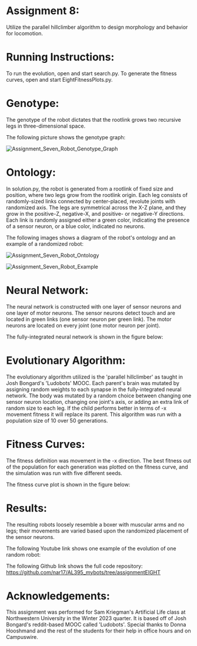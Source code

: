 # Assignment 8:
Utilize the parallel hillclimber algorithm to design morphology and behavior for locomotion.


# 	Running Instructions:
To run the evolution, open and start search.py.
To generate the fitness curves, open and start EightFitnessPlots.py.


#	Genotype:
The genotype of the robot dictates that the rootlink grows two recursive legs in three-dimensional space. 

The following picture shows the genotype graph:

![Assignment_Seven_Robot_Genotype_Graph](https://user-images.githubusercontent.com/122194228/219932836-4f015801-6408-4898-9aba-c6cb0faf3902.JPG)


# 	Ontology:
In solution.py, the robot is generated from a rootlink of fixed size and position, where two legs grow from the rootlink origin. Each leg consists of randomly-sized links connected by center-placed, revolute joints with randomized axis. The legs are symmetrical across the X-Z plane, and they grow in the positive-Z, negative-X, and positive- or negative-Y directions. Each link is randomly assigned either a green color, indicating the presence of a sensor neuron, or a blue color, indicated no neurons. 

The following images shows a diagram of the robot's ontology and an example of a randomized robot:

![Assignment_Seven_Robot_Ontology](https://user-images.githubusercontent.com/122194228/219932846-be060de1-5ed7-4147-8ea5-e90f0a39a56c.JPG)

![Assignment_Seven_Robot_Example](https://user-images.githubusercontent.com/122194228/219933332-d1d2acd7-bc41-434b-92b1-8a95ca796876.JPG)


#	Neural Network:
The neural network is constructed with one layer of sensor neurons and one layer of motor neurons. The sensor neurons detect touch and are located in green links (one sensor neuron per green link). The motor neurons are located on every joint (one motor neuron per joint). 

The fully-integrated neural network is shown in the figure below: 




#	Evolutionary Algorithm:
The evolutionary algorithm utilized is the 'parallel hillclimber' as taught in Josh Bongard's 'Ludobots' MOOC. Each parent's brain was mutated by assigning random weights to each synapse in the fully-integrated neural network. The body was mutated by a random choice between changing one sensor neuron location, changing one joint's axis, or adding an extra link of random size to each leg. If the child performs better in terms of -x movement fitness it will replace its parent. This algorithm was run with a population size of 10 over 50 generations. 


#	Fitness Curves:
The fitness definition was movement in the -x direction. The best fitness out of the population for each generation was plotted on the fitness curve, and the simulation was run with five different seeds.

The fitness curve plot is shown in the figure below: 




# 	Results:
The resulting robots loosely resemble a boxer with muscular arms and no legs; their movements are varied based upon the randomized placement of the sensor neurons.

The following Youtube link shows one example of the evolution of one random robot: 

The following Github link shows the full code repository: https://github.com/nar17/AL395_mybots/tree/assignmentEIGHT


# 	Acknowledgements:
This assignment was performed for Sam Kriegman's Artificial Life class at Northwestern University in the Winter 2023 quarter. It is based off of Josh Bongard's reddit-based MOOC called 'Ludobots'. Special thanks to Donna Hooshmand and the rest of the students for their help in office hours and on Campuswire. 

